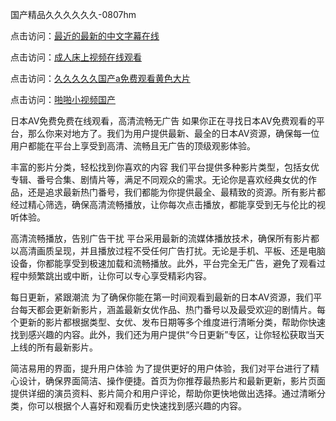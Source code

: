 国产精品久久久久久久-0807hm

点击访问：<a href="https://heiliaoe8ajia.pages.dev">最近的最新的中文字幕在线</a>

点击访问：<a href="https://heiliaoxwd5i8.pages.dev">成人床上视频在线观看</a>

点击访问：<a href="https://fdhf-454.pages.dev/">久久久久久国产a免费观看黄色大片</a>

点击访问：<a href="https://cfad.pages.dev/">啪啪小视频国产</a>


日本AV免费免费在线观看，高清流畅无广告
如果你正在寻找日本AV免费观看的平台，那么你来对地方了。我们为用户提供最新、最全的日本AV资源，确保每一位用户都能在平台上享受到高清、流畅且无广告的顶级观影体验。

丰富的影片分类，轻松找到你喜欢的内容
我们平台提供多种影片类型，包括女优专辑、番号合集、剧情片等，满足不同观众的需求。无论你是喜欢经典女优的作品，还是追求最新热门番号，我们都能为你提供最全、最精致的资源。所有影片都经过精心筛选，确保高清流畅播放，让你每次点击播放，都能享受到无与伦比的视听体验。

高清流畅播放，告别广告干扰
平台采用最新的流媒体播放技术，确保所有影片都以高清画质呈现，并且播放过程不受任何广告打扰。无论是手机、平板、还是电脑设备，你都能享受到极速加载和流畅播放。此外，平台完全无广告，避免了观看过程中频繁跳出或中断，让你可以专心享受精彩内容。

每日更新，紧跟潮流
为了确保你能在第一时间观看到最新的日本AV资源，我们平台每天都会更新新影片，涵盖最新女优作品、热门番号以及最受欢迎的剧情片。每个更新的影片都根据类型、女优、发布日期等多个维度进行清晰分类，帮助你快速找到感兴趣的内容。此外，我们还为用户提供“今日更新”专区，让你轻松获取当天上线的所有最新影片。

简洁易用的界面，提升用户体验
为了提供更好的用户体验，我们对平台进行了精心设计，确保界面简洁、操作便捷。首页为你推荐最热影片和最新更新，影片页面提供详细的演员资料、影片简介和用户评论，帮助你更快地做出选择。通过清晰分类，你可以根据个人喜好和观看历史快速找到感兴趣的内容。

<span style="display:none;">[Canonical link](https://github.com/hdd452/678878 ）</span>
